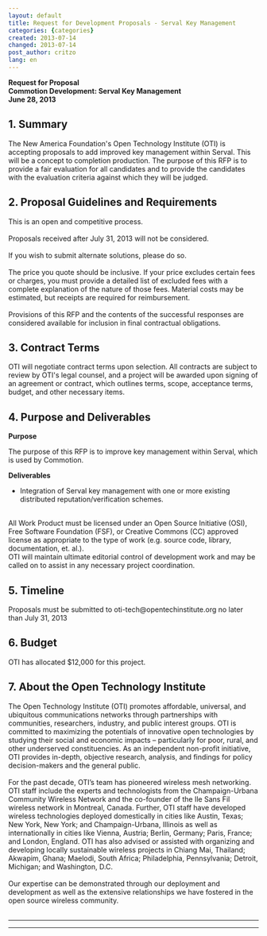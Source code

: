 ```yaml
---
layout: default
title: Request for Development Proposals - Serval Key Management
categories: {categories}
created: 2013-07-14
changed: 2013-07-14
post_author: critzo
lang: en
---
```

  <p><strong>Request for Proposal<br />
Commotion Development: Serval Key Management<br />
June 28, 2013</strong></p>

<h2>1. Summary</h2>

<p>The New America Foundation's Open Technology Institute (OTI) is accepting proposals to add improved key management within Serval. This will be a concept to completion production. The purpose of this RFP is to provide a fair evaluation for all candidates and to provide the candidates with the evaluation criteria against which they will be judged.</p>

<h2>2. Proposal Guidelines and Requirements</h2>

<p>This is an open and competitive process.<br />
<br />
Proposals received after July 31, 2013 will not be considered.<br />
<br />
If you wish to submit alternate solutions, please do so.<br />
<br />
The price you quote should be inclusive. If your price excludes certain fees or charges, you must provide a detailed list of excluded fees with a complete explanation of the nature of those fees. Material costs may be estimated, but receipts are required for reimbursement.<br />
<br />
Provisions of this RFP and the contents of the successful responses are considered available for inclusion in final contractual obligations.</p>

<h2>3. Contract Terms</h2>

<p>OTI will negotiate contract terms upon selection. All contracts are subject to review by OTI's legal counsel, and a project will be awarded upon signing of an agreement or contract, which outlines terms, scope, acceptance terms, budget, and other necessary items.</p>

<h2>4. Purpose and Deliverables</h2>

<p><strong>Purpose</strong></p>

<p>The purpose of this RFP is to improve key management within Serval, which is used by Commotion.</p>

<p><strong>Deliverables</strong></p>

<ul>
	<li>Integration of Serval key management with one or more existing distributed reputation/verification schemes.</li>
</ul>

<p><br />
All Work Product must be licensed under an Open Source Initiative (OSI), Free Software Foundation (FSF), or Creative Commons (CC) approved license as appropriate to the type of work (e.g. source code, library, documentation, et. al.).<br />
OTI will maintain ultimate editorial control of development work and may be called on to assist in any necessary project coordination.</p>

<h2>5. Timeline</h2>

<p>Proposals must be submitted to oti-tech@opentechinstitute.org no later than July 31, 2013</p>

<h2>6. Budget</h2>

<p>OTI has allocated $12,000 for this project.</p>

<h2>7. About the Open Technology Institute</h2>

<p>The Open Technology Institute (OTI) promotes affordable, universal, and ubiquitous communications networks through partnerships with communities, researchers, industry, and public interest groups. OTI is committed to maximizing the potentials of innovative open technologies by studying their social and economic impacts – particularly for poor, rural, and other underserved constituencies. As an independent non-profit initiative, OTI provides in-depth, objective research, analysis, and findings for policy decision-makers and the general public.<br />
<br />
For the past decade, OTI’s team has pioneered wireless mesh networking. OTI staff include the experts and technologists from the Champaign-Urbana Community Wireless Network and the co-founder of the Ile Sans Fil wireless network in Montreal, Canada. Further, OTI staff have developed wireless technologies deployed domestically in cities like Austin, Texas; New York, New York; and Champaign-Urbana, Illinois as well as internationally in cities like Vienna, Austria; Berlin, Germany; Paris, France; and London, England. OTI has also advised or assisted with organizing and developing locally sustainable wireless projects in Chiang Mai, Thailand; Akwapim, Ghana; Maelodi, South Africa; Philadelphia, Pennsylvania; Detroit, Michigan; and Washington, D.C.<br />
<br />
Our expertise can be demonstrated through our deployment and development as well as the extensive relationships we have fostered in the open source wireless community.<br />
&nbsp;</p>

<hr />
<hr />
<p>&nbsp;</p>
 
